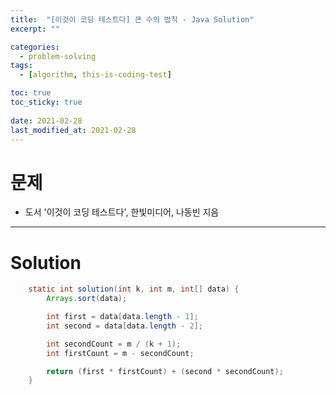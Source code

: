```yaml
---
title:  "[이것이 코딩 테스트다] 큰 수의 법칙 - Java Solution"
excerpt: ""

categories:
  - problem-solving
tags:
  - [algorithm, this-is-coding-test]

toc: true
toc_sticky: true
 
date: 2021-02-28
last_modified_at: 2021-02-28
---
```


# 문제
- 도서 '이것이 코딩 테스트다', 한빛미디어, 나동빈 지음

---

# Solution

``` java
    static int solution(int k, int m, int[] data) {
        Arrays.sort(data);

        int first = data[data.length - 1];
        int second = data[data.length - 2];

        int secondCount = m / (k + 1);
        int firstCount = m - secondCount;

        return (first * firstCount) + (second * secondCount);
    }
```

